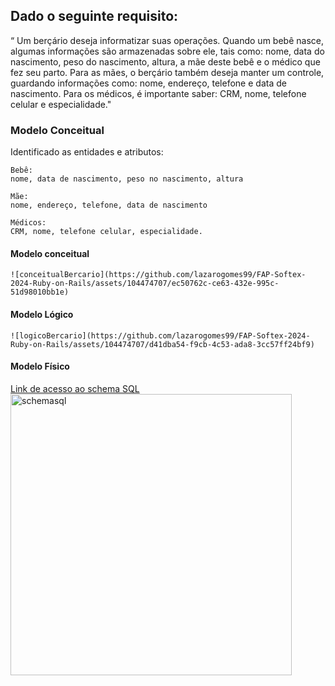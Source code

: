 <h2>Dado o seguinte requisito:</h2>

“ Um berçário deseja informatizar suas operações. Quando um bebê nasce, algumas
informações são armazenadas sobre ele, tais como: nome, data do nascimento, peso do
nascimento, altura, a mãe deste bebê e o médico que fez seu parto. Para as mães, o berçário
também deseja manter um controle, guardando informações como: nome, endereço, telefone
e data de nascimento. Para os médicos, é importante saber: CRM, nome, telefone celular e
especialidade."


<h3>Modelo Conceitual</h3>

Identificado as entidades e atributos: 

    Bebê: 
    nome, data de nascimento, peso no nascimento, altura

    Mãe:
    nome, endereço, telefone, data de nascimento

    Médicos: 
    CRM, nome, telefone celular, especialidade.

<h4>Modelo conceitual</h4>

    ![conceitualBercario](https://github.com/lazarogomes99/FAP-Softex-2024-Ruby-on-Rails/assets/104474707/ec50762c-ce63-432e-995c-51d98010bb1e)


<h4>Modelo Lógico</h4>

    ![logicoBercario](https://github.com/lazarogomes99/FAP-Softex-2024-Ruby-on-Rails/assets/104474707/d41dba54-f9cb-4c53-ada8-3cc57ff24bf9)


<h4>Modelo Físico</h4>

   [Link de acesso ao schema SQL](https://gist.github.com/lazarogomes99/02a15e54b280698e52e99b8bcf26fbd6)
   <img width="450" alt="schemasql" src="https://github.com/lazarogomes99/FAP-Softex-2024-Ruby-on-Rails/assets/104474707/6cfe7ac3-4a23-4482-bbc9-74b4df2906ea">



